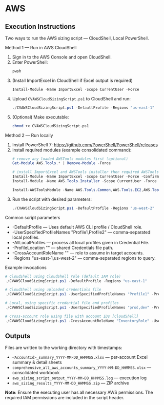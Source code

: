 # AWS 
Execution Instructions
----------------------

Two ways to run the AWS sizing script — CloudShell, Local PowerShell.

Method 1 — Run in AWS CloudShell 
1. Sign in to the AWS Console and open CloudShell.
2. Enter PowerShell:
   ```powershell
   pwsh
   ```
3. (Install ImportExcel in CloudShell if Excel output is required)
   ```powershell
   Install-Module -Name ImportExcel -Scope CurrentUser -Force
   ```
4. Upload `CVAWSCloudSizingScript.ps1` to CloudShell and run:
   ```powershell
   ./CVAWSCloudSizingScript.ps1 -DefaultProfile -Regions "us-east-1"
   ```
5. (Optional) Make executable:
   ```bash
   chmod +x CVAWSCloudSizingScript.ps1
   ```

Method 2 — Run locally 
1. Install PowerShell 7:
   https://github.com/PowerShell/PowerShell/releases
3. Install required modules (example consolidated command):
   ```powershell
   # remove any loaded AWSTools modules first (optional)
   Get-Module AWS.Tools.* | Remove-Module -Force

   # install ImportExcel and AWSTools installer then required AWSTools modules
   Install-Module -Name ImportExcel -Scope CurrentUser -Force -Confirm:$false
   Install-Module -Name AWS.Tools.Installer -Scope CurrentUser -Force -Confirm:$false

   Install-AWSToolsModule -Name AWS.Tools.Common,AWS.Tools.EC2,AWS.Tools.S3,AWS.Tools.SecurityToken,AWS.Tools.IdentityManagement,AWS.Tools.CloudWatch,AWS.Tools.RDS,AWS.Tools.DynamoDBv2,AWS.Tools.Redshift,AWS.Tools.FSx,AWS.Tools.ElasticFileSystem -Scope CurrentUser -CleanUp -Force -Confirm:$false
   ```
4. Run the script with desired parameters:
   ```powershell
   ./CVAWSCloudSizingScript.ps1 -DefaultProfile -Regions "us-west-2"
   ```

Common script parameters
- -DefaultProfile — Uses default AWS CLI profile / CloudShell role.
- -UserSpecifiedProfileNames "Profile1,Profile2" — comma-separated local profiles.
- -AllLocalProfiles — process all local profiles given in Credential File.
- -ProfileLocation "<path>" — shared Credentials file path.
- -CrossAccountRoleName "<RoleName>" — role to assume in target accounts.
- -Regions "us-east-1,us-west-2" — comma-separated regions to query.

Example invocations
```powershell
# CloudShell using CloudShell role (default IAM role)
./CVAWSCloudSizingScript.ps1 -DefaultProfile -Regions "us-east-1"

# CloudShell using uploaded credentials file
./CVAWSCloudSizingScript.ps1 -UserSpecifiedProfileNames "Profile1" -ProfileLocation "./Creds.txt" -Regions "us-east-1"

# Local, using specific credential file and profiles
./CVAWSCloudSizingScript.ps1 -UserSpecifiedProfileNames "prod,dev" -ProfileLocation "./Creds.txt" -Regions "us-east-1,us-west-2"

# Cross-account role using file with account IDs [CloudShell]
./CVAWSCloudSizingScript.ps1 -CrossAccountRoleName "InventoryRole" -UserSpecifiedAccounts "123456789012" -Regions "us-east-1"
```

Outputs
-------
Files are written to the working directory with timestamps:
- `<AccountId>_summary_YYYY-MM-DD_HHMMSS.xlsx` — per-account Excel summary & detail sheets
- `comprehensive_all_aws_accounts_summary_YYYY-MM-DD_HHMMSS.xlsx` — consolidated workbook
- `aws_sizing_script_output_YYYY-MM-DD_HHMMSS.log` — execution log
- `aws_sizing_results_YYYY-MM-DD_HHMMSS.zip` — ZIP archive 

**Note:** Ensure the executing user has all necessary AWS permissions. The required IAM permissions are included in the script header.
